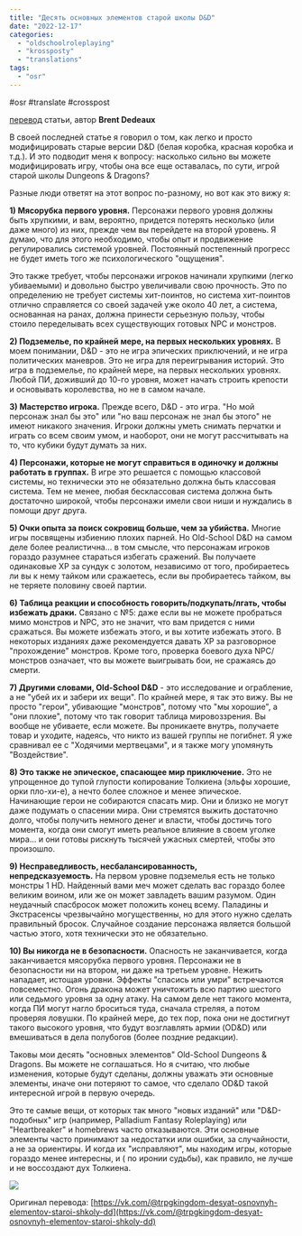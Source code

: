 ```yaml
---
title: "Десять основных элементов старой школы D&D"
date: "2022-12-17"
categories: 
  - "oldschoolroleplaying"
  - "krossposty"
  - "translations"
tags: 
  - "osr"
---
```


#osr #translate #crosspost

[перевод](https://www.rpg.net/columns/talesfromtherockethouse/talesfromtherockethouse86.phtml "https://www.rpg.net/columns/talesfromtherockethouse/talesfromtherockethouse86.phtml") статьи, автор **Brent Dedeaux**

В своей последней статье я говорил о том, как легко и просто модифицировать старые версии D&D (белая коробка, красная коробка и т.д.). И это подводит меня к вопросу: насколько сильно вы можете модифицировать игру, чтобы она все еще оставалась, по сути, игрой старой школы Dungeons & Dragons?

Разные люди ответят на этот вопрос по-разному, но вот как это вижу я:

**1) Мясорубка первого уровня.** Персонажи первого уровня должны быть хрупкими, и вам, вероятно, придется потерять несколько (или даже много) из них, прежде чем вы перейдете на второй уровень. Я думаю, что для этого необходимо, чтобы опыт и продвижение регулировались системой уровней. Постоянный постепенный прогресс не будет иметь того же психологического "ощущения".

Это также требует, чтобы персонажи игроков начинали хрупкими (легко убиваемыми) и довольно быстро увеличивали свою прочность. Это по определению не требует системы хит-поинтов, но система хит-поинтов отлично справляется со своей задачей уже около 40 лет, а система, основанная на ранах, должна принести серьезную пользу, чтобы стоило переделывать всех существующих готовых NPC и монстров.

**2) Подземелье, по крайней мере, на первых нескольких уровнях.** В моем понимании, D&D - это не игра эпических приключений, и не игра политических маневров. Это не игра для переигрывания историй. Это игра в подземелье, по крайней мере, на первых нескольких уровнях. Любой ПИ, доживший до 10-го уровня, может начать строить крепости и основывать королевства, но не в самом начале.

**3) Мастерство игрока.** Прежде всего, D&D - это игра. "Но мой персонаж знал бы это" или "но ваш персонаж не знал бы этого" не имеют никакого значения. Игроки должны уметь снимать перчатки и играть со всем своим умом, и наоборот, они не могут рассчитывать на то, что кубики будут думать за них.

**4) Персонажи, которые не могут справиться в одиночку и должны работать в группах.** В игре это решается с помощью классовой системы, но технически это не обязательно должна быть классовая система. Тем не менее, любая бесклассовая система должна быть достаточно широкой, чтобы персонажи имели свои ниши и нуждались в помощи друг друга.

**5) Очки опыта за поиск сокровищ больше, чем за убийства.** Многие игры посвящены избиению плохих парней. Но Old-School D&D на самом деле более реалистична... в том смысле, что персонажам игроков гораздо разумнее стараться избегать сражений. Вы получаете одинаковые XP за сундук с золотом, независимо от того, пробираетесь ли вы к нему тайком или сражаетесь, если вы пробираетесь тайком, вы не теряете половину своей партии.

**6) Таблица реакции и способность говорить/подкупать/лгать, чтобы избежать драки.** Связано с №5: даже если вы не можете пробраться мимо монстров и NPC, это не значит, что вам придется с ними сражаться. Вы можете избежать этого, и вы хотите избежать этого. В некоторых изданиях даже рекомендуется давать XP за разговорное "прохождение" монстров. Кроме того, проверка боевого духа NPC/монстров означает, что вы можете выигрывать бои, не сражаясь до смерти.

**7) Другими словами, Old-School D&D** \- это исследование и ограбление, а не "убей их и забери их вещи". По крайней мере, я так это вижу. Вы не просто "герои", убивающие "монстров", потому что "мы хорошие", а "они плохие", потому что так говорит таблица мировоззрения. Вы вообще не убиваете, если можете. Вы проникаете внутрь, получаете товар и уходите, надеясь, что никто из вашей группы не погибнет. Я уже сравнивал ее с "Ходячими мертвецами", и я также могу упомянуть "Воздействие".

**8) Это также не эпическое, спасающее мир приключение.** Это не упрощенное до тупой глупости копирование Толкиена (эльфы хорошие, орки пло-хи-е), а нечто более сложное и менее эпическое. Начинающие герои не собираются спасать мир. Они и близко не могут даже подумать о спасении мира. Они стремятся выжить достаточно долго, чтобы получить немного денег и власти, чтобы достичь того момента, когда они смогут иметь реальное влияние в своем уголке мира... и они готовы рискнуть тысячей ужасных смертей, чтобы это произошло.

**9) Несправедливость, несбалансированность, непредсказуемость.** На первом уровне подземелья есть не только монстры 1 HD. Найденный вами меч может сделать вас гораздо более великим воином, или же он может завладеть вашим разумом. Один неудачный спасбросок может положить конец всему. Паладины и Экстрасенсы чрезвычайно могущественны, но для этого нужно сделать правильный бросок. Случайное создание персонажа является большой частью этого, хотя технически это не обязательно.

**10) Вы никогда не в безопасности.** Опасность не заканчивается, когда заканчивается мясорубка первого уровня. Персонажи не в безопасности ни на втором, ни даже на третьем уровне. Нежить нападает, истощая уровни. Эффекты "спасись или умри" встречаются повсеместно. Огонь дракона может уничтожить всю партию шестого или седьмого уровня за одну атаку. На самом деле нет такого момента, когда ПИ могут нагло броситься туда, сначала стреляя, а потом проверяя ловушки. По крайней мере, до тех пор, пока они не достигнут такого высокого уровня, что будут возглавлять армии (OD&D) или вмешиваться в дела полубогов (более поздние редакции).

Таковы мои десять "основных элементов" Old-School Dungeons & Dragons. Вы можете не соглашаться. Но я считаю, что любые изменения, которые будут сделаны, должны уважать эти основные элементы, иначе они потеряют то самое, что сделало OD&D такой интересной игрой в первую очередь.

Это те самые вещи, от которых так много "новых изданий" или "D&D-подобных" игр (например, Palladium Fantasy Roleplaying) или "Heartbreaker" и homebrews часто отказываются. Эти основные элементы часто принимают за недостатки или ошибки, за случайности, а не за ориентиры. И когда их "исправляют", мы находим игры, которые гораздо менее интересны, и ( по иронии судьбы), как правило, не лучше и не воссоздают дух Толкиена.

![](https://cyborgsandmages.com/wp-content/uploads/2022/12/121722_1836_1.png)

Оригинал перевода: [https://vk.com/@trpgkingdom-desyat-osnovnyh-elementov-staroi-shkoly-dd](https://vk.com/@trpgkingdom-desyat-osnovnyh-elementov-staroi-shkoly-dd)
